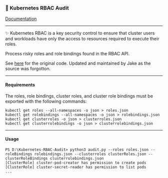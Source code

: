 <h3>📝 Kubernetes RBAC Audit</h3>
<p>
  <a href="https://kubernetes.io/docs/reference/access-authn-authz/rbac">Documentation</a>
</p>

---
✨ Kubernetes RBAC is a key security control to ensure that cluster users and workloads have only the access to resources required to execute their roles.

Process risky roles and role bindings found in the RBAC API.

See [here](https://github.com/cyberark/kubernetes-rbac-audit) for the original code. Updated and maintained by Jake as the source was forgotton.

---
<h4>Requirements</h4>

The roles, role bindings, cluster roles, and cluster role bindings must be exported with the following commands:

```
kubectl get roles --all-namespaces -o json > roles.json
kubectl get rolebindings --all-namespaces -o json > rolebindings.json
kubectl get clusterroles -o json > clusterroles.json
kubectl get clusterrolebindings -o json > clusterrolebindings.json
```

---
<h4>Usage</h4>

```
PS D:\Kubernetes-RBAC-Audit> python3 audit.py --roles roles.json --roleBindings rolebindings.json --clusterroles clusterRoles.json --clusterRoleBindings clusterrolebindings.json
[ClusterRole] cluster-pod-creator has permission to create pods
[ClusterRole] cluster-secret-reader has permission to list pods
...
```
